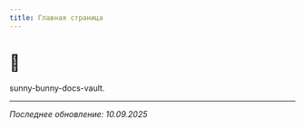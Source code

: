 ```yaml
---
title: Главная страница
---
```


# 🌱

sunny-bunny-docs-vault.

---

*Последнее обновление: 10.09.2025*